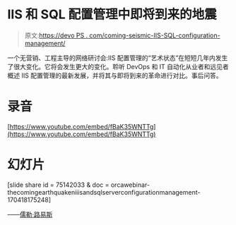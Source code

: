 # IIS 和 SQL 配置管理中即将到来的地震

> 原文:[https://devo PS . com/coming-seismic-IIS-SQL-configuration-management/](https://devops.com/coming-earthquake-iis-sql-configuration-management/)

一个无营销、工程主导的网络研讨会:IIS 配置管理的“艺术状态”在短短几年内发生了很大变化。它将会发生更大的变化。聆听 DevOps 和 IT 自动化从业者和远见者概述 IIS 配置管理的最新发展，并将其与即将到来的革命进行对比。事后问答。

# 录音

[https://www.youtube.com/embed/fBaK35WNTTg](https://www.youtube.com/embed/fBaK35WNTTg)

# 幻灯片

[slide share id = 75142033 & doc = orcawebinar-thecomingearthquakeniiisandsqlserverconfigurationmanagement-170418175248]

——[儒勒·路易斯](https://devops.com/author/jules/)